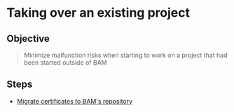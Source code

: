# Taking over an existing project

## Objective

> Minimize malfunction risks when starting to work on a project that had been started outside of BAM

## Steps

* [Migrate certificates to BAM's repository](mo-migrating-to-new-certificates.md)

